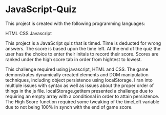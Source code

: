 # JavaScript-Quiz

This project is created with the following programming languages:

HTML CSS Javascript

This project is a JavaScript quiz that is timed. Time is deducted for wrong answers. The score is based upon the time left. At the end of the quiz the user has the choice to enter their initals to record their score. Scores are ranked under the high score tab in order from hightest to lowest.

This challenge required using javascript, HTML and CSS. The game demonstrates dynamically created elements and DOM manipulation techniques, including object persistence using localStorage. I ran into multiple issues with syntax as well as issues about the proper order of things in the js file. localStorage.getitem presented a challenge due to requiring an empty array with a conditional in order to attain persistence. The High Score function required some tweaking of the timeLeft variable due to not being 100% in synch with the end of game score.  